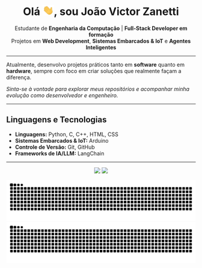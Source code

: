 <h1 align="center">Olá <img src="assets/hello.gif" width="30">, sou João Victor Zanetti</h1>

<p align="center">
  Estudante de <b>Engenharia da Computação</b> | <b>Full-Stack Developer em formação</b><br>
  Projetos em <b>Web Development</b>, <b>Sistemas Embarcados & IoT</b> e <b>Agentes Inteligentes</b>
</p>

---

Atualmente, desenvolvo projetos práticos tanto em **software** quanto em **hardware**, sempre com foco em criar soluções que realmente façam a diferença.

*Sinta-se à vontade para explorar meus repositórios e acompanhar minha evolução como desenvolvedor e engenheiro.*

---

## Linguagens e Tecnologias

- **Linguagens:** Python, C, C++, HTML, CSS  
- **Sistemas Embarcados & IoT:** Arduino  
- **Controle de Versão:** Git, GitHub  
- **Frameworks de IA/LLM:** LangChain

---

<p align="center">
  <img 
    height="180em" 
    src="https://github-readme-stats.vercel.app/api?username=joaovzanetti&show_icons=true&theme=github_dark&include_all_commits=true&count_private=true" 
  />
  <img 
    height="180em" 
    src="https://github-readme-stats.vercel.app/api/top-langs/?username=joaovzanetti&theme=github_dark&layout=donut&custom_title=Tecnologias&langs_count=6" 
  />
</p>

![Snake animation - light](https://raw.githubusercontent.com/joaovzanetti/joaovzanetti/output/github-contribution-grid-snake.svg#gh-light-mode-only)
![Snake animation - dark](https://raw.githubusercontent.com/joaovzanetti/joaovzanetti/output/github-contribution-grid-snake-dark.svg#gh-dark-mode-only)
